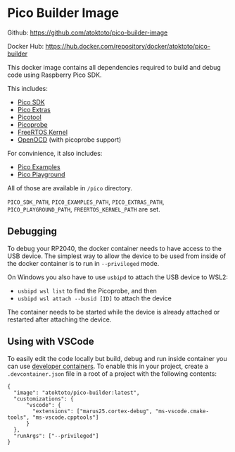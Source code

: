 # Pico Builder Image

Github: https://github.com/atoktoto/pico-builder-image

Docker Hub: https://hub.docker.com/repository/docker/atoktoto/pico-builder

This docker image contains all dependencies required to build and debug code using Raspberry Pico SDK. 

This includes:
- [Pico SDK](https://github.com/raspberrypi/pico-sdk)
- [Pico Extras](https://github.com/raspberrypi/pico-extras)
- [Picotool](https://github.com/raspberrypi/picotool)
- [Picoprobe](https://github.com/raspberrypi/picoprobe)
- [FreeRTOS Kernel](https://github.com/FreeRTOS/FreeRTOS-Kernel)
- [OpenOCD](https://github.com/raspberrypi/openocd) (with picoprobe support)

For convinience, it also includes:
- [Pico Examples](https://github.com/raspberrypi/pico-examples)
- [Pico Playground](https://github.com/raspberrypi/pico-playground)

All of those are available in `/pico` directory. 

`PICO_SDK_PATH`, `PICO_EXAMPLES_PATH`, `PICO_EXTRAS_PATH`, `PICO_PLAYGROUND_PATH`, `FREERTOS_KERNEL_PATH` are set.

## Debugging

To debug your RP2040, the docker container needs to have access to the USB device. 
The simplest way to allow the device to be used from inside of the docker container is to run in `--privileged` mode. 

On Windows you also have to use `usbipd` to attach the USB device to WSL2:
- `usbipd wsl list` to find the Picoprobe, and then
- `usbipd wsl attach --busid [ID]` to attach the device

The container needs to be started while the device is already attached or restarted after attaching the device.

## Using with VSCode

To easily edit the code locally but build, debug and run inside container you can use [developer containers](https://code.visualstudio.com/docs/remote/containers).
To enable this in your project, create a `.devcontainer.json` file in a root of a project with the following contents:
```
{
  "image": "atoktoto/pico-builder:latest",
  "customizations": {
      "vscode": {
        "extensions": ["marus25.cortex-debug", "ms-vscode.cmake-tools", "ms-vscode.cpptools"]
      }
  },
  "runArgs": ["--privileged"]
}
```
